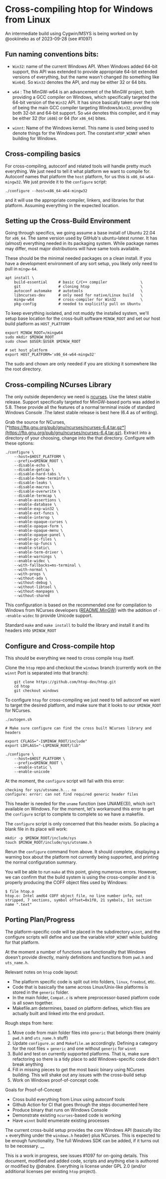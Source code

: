 # Cross-compiling htop for Windows from Linux

An intermediate build using Cygwin/MSYS is being worked on by @ookiineko as of 2023-09-28 (see #1097)

## Fun naming conventions bits:

* `Win32`: name of the current Windows API. When Windows added 64-bit support, this API was extended to provide appropriate 64-bit extended versions of everything, but the name wasn't changed (to something like `Win64`). So `Win32` denotes the API, and may be either 32 or 64 bits.

* `w64` : The MinGW-w64 is an advancement of the MinGW project, both providing a GCC compiler on Windows, which specifically targeted the  64-bit version of the `Win32` API. It has since basically taken over the role of being the main GCC compiler targeting Windows/`Win32`, providing both 32-bit and 64-bit support. So `w64` denotes this compiler, and it may be either 32 (for `i686`) or 64 (for `x86_64`) bites.

* `winnt`: Name of the Windows kernel. This name is used being used to denote things for the Windows port. The constant `HTOP_WINNT` when building for Windows.

## Cross-compiling basics

For cross-compiling, autoconf and related tools will handle pretty much everything. We just need to tell it what platform we want to compile for. Autoconf names that platform the `host` platform, for us this is `x86_64-w64-mingw32`. We just provide it to the `configure` script:

```
./configure --host=x86_64-w64-mingw32
```

and it will use the appropriate compiler, linkers, and libraries for that platform. Assuming everything in the expected location.

## Setting up the Cross-Build Environment

Going through specifics, we going assume a base install of Ubuntu 22.04 for `x86_64`. The same version used by GitHub's ubuntu-latest runner. It has (almost) everything needed in its packaging system. While package names may differ,  most major distributions will have same tools available.

These should be the minimal needed packages on a clean install. If you have a development environment of any sort setup, you likely only need to pull in `mingw-64`.

```
apt install \
    build-essential     # basic C/C++ compiler               \
    git                 # cloning htop                       \
    autoconf automake   # autotools                          \
    libncurses-dev      # only need for native/Linux build   \
    mingw-w64           # cross-compiler for Win32           \
    pkg-config          # needed to explicitly pull on Ubuntu
```

To keep everything isolated, and not muddy the installed system, we'll setup base location for the cross-built software `MINGW_ROOT` and set our host build platform as  `HOST_PLATFORM`

```
export MINGW_ROOT=/mingw64
sudo mkdir $MINGW_ROOT
sudo chown $USER:$USER $MINGW_ROOT

# set host platform
export HOST_PLATFORM='x86_64-w64-mingw32'
```

The sudo and chown are only needed if you are sticking it somewhere like the root directory.

## Cross-compiling NCurses Library

The only outside dependency we need is [ncurses](https://invisible-island.net/ncurses/). Use the latest stable release. Support specifically targeted for MinGW-based ports was added in 5.8. These provide all the features of a normal terminal inside of standard Windows Console .The latest stable release is best here (6.4 as of writing).

Grab the source for NCurses, [*https://ftp.gnu.org/pub/gnu/ncurses/ncurses-6.4.tar.gz*](https://ftp.gnu.org/pub/gnu/ncurses/ncurses-6.4.tar.gz). Extract into a directory of your choosing, change into the that directory. Configure with these options:

```
./configure \
	--host=$HOST_PLATFORM \
	--prefix=$MINGW_ROOT \
	--disable-echo \
	--disable-getcap \
	--disable-hard-tabs \
	--disable-home-terminfo \
	--disable-leaks \
	--disable-macros \
	--disable-overwrite \
	--disable-termcap \
	--enable-assertions \
	--enable-database \
	--enable-exp-win32 \
	--enable-ext-funcs \
	--enable-interop \
	--enable-opaque-curses \
	--enable-opaque-form \
	--enable-opaque-menu \
	--enable-opaque-panel \
	--enable-pc-files \
	--enable-sp-funcs \
	--enable-static\
	--enable-term-driver \
	--enable-warnings \
	--enable-widec \
	--with-fallbacks=ms-terminal \
	--with-normal \
	--with-progs \
	--without-ada \
	--without-debug \
	--without-libtool \
	--without-manpages \
	--without-shared
```

This configuration is based on the recommended one for compilation to Windows from NCurses developers ([README.MinGW](https://github.com/mirror/ncurses/blob/master/README.MinGW)) with the addition of `--enable-widec` to provide Unicode support.

Standard `make` and `make install` to build the library and install it and its headers into `$MINGW_ROOT`

## Configure and Cross-compile htop

This should be everything we need to cross compile `htop` itself.

Clone the `htop` repo and checkout the `windows` branch (currently work on the `winnt` Port is separated into that branch):

```
    git clone https://github.com/htop-dev/htop.git
    cd htop
    git checkout windows
```

To configure `htop` for cross-compiling we just need to tell autoconf we want to target the desired platform, and make sure that it looks to our `$MINGW_ROOT` for NCurses.

```
./autogen.sh

# Make sure configure can find the cross built NCurses library and headers

export CFLAGS="-I$MINGW_ROOT/include"
export LDFLAGS="-L$MINGW_ROOT/lib"

./configure \
	--host=$HOST_PLATFORM \
	--prefix=$MINGW_ROOT \
	--enable-static \
	--enable-unicode
```

At the moment, the `configure` script will fail with this error:

```
checking for sys/utsname.h... no
configure: error: can not find required generic header files
```

This header is needed for the `uname` function (see UNAME(3)), which isn't available on Windows. For the moment, let's workaround this error to get the `configure` script to complete to complete so we have a makefile. 

The `configure` script is only concerned that this header exists. So placing a blank file in its place will work:

```
mkdir -p $MINGW_ROOT/include/sys
touch $MINGW_ROOT/include/sys/utsname.h
```

Rerun the `configure` command from above. It should complete,  displaying a warning box about the platform not currently being supported, and printing the normal configuration summary. 

You will be able to run `make` at this point, giving numerous errors. However, we can confirm that the build system is using the cross-compiler and it is properly producing the COFF object files used by Windows:

```
$ file htop.o
htop.o: Intel amd64 COFF object file, no line number info, not stripped, 7 sections, symbol offset=0x1f0, 21 symbols, 1st section name ".text"
```

## Porting Plan/Progress

The platform-specific code will be placed in the subdirectory `winnt`, and the configure scripts will define and use the variable `HTOP_WINNT` while building for that platform. 

At the moment a number of functions use functionality that Windows doesn't provide directly, mainly definitions and functions from `pwd.h` and `uts_name.h`. 

Relevant notes on `htop` code layout:

* The platform specific code is split out into folders, `linux`, `freebsd`, etc.
* Code that is basically the same across Linux/Unix-like platforms is stored in the `generic` folder.
* In the main folder, `Compat.c` is where preprocessor-based platform code is all sown together.
* Makefile.am determines, based on platform defines, which files are actually built and linked into the end product.

Rough steps from here:

1. Move code from main folder files into `generic` that belongs there (mainly `pwd.h` and `uts_name.h` stuff)
2. Update `configure.ac` and `Makefile.am` accordingly. Defining a category for the root files + `generic` and one without `generic` for `winnt`
3. Build and test on currently supported platforms. That is, make sure refactoring so there is a tidy place to add Windows-specific code didn't break anything
4. Fill in missing pieces to get the most basic binary using NCurses building. This will shake out any issues with the cross-build setup
5.  Work on Windows proof-of-concept code.

Goals for Proof-of-Concept
* Cross build everything from Linux using autoconf tools 
* Github Action for CI that goes through the steps documented here
* Produce binary that runs on Windows Console
* Demonstrate existing `ncurses`-based code is working
* Have `winnt` build enumerate existing processes

The current cross-build setup provides the core Windows API (basically libc + everything under the `windows.h` header) plus NCurses. This is expected to be enough functionality. The full Windows SDK can be added, if it turns out to be necessary.
__

This is a work in progress, see issues #1097 for on-going details. This document, modified and added code, scripts and anything else is authored or modified by @dnabre. Everything is license under GPL 2.0 (and/or additional licenses per existing `htop` project). 
